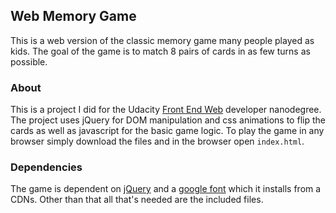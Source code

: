 ## Web Memory Game
This is a web version of the classic memory game many people played as kids. The goal of the game is to match 8 pairs of cards in as few turns as possible.

### About
This is a project I did for the Udacity [Front End Web](https://www.udacity.com/course/front-end-web-developer-nanodegree--nd001) developer nanodegree. The project uses jQuery for DOM manipulation and css animations  to flip the cards as well as javascript for the basic game logic. To play the game in any browser simply download the files and in the browser open `index.html`.

### Dependencies

The game is dependent on [jQuery](https://jquery.com/) and a [google font](https://fonts.google.com/specimen/Coda) which it installs from a CDNs. Other than that all that's needed are the included files.
